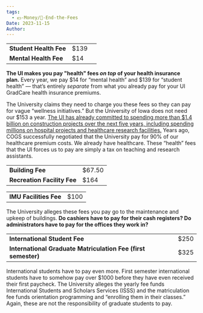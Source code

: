 ```yaml
---
tags:
  - 💵-Money/🚫-End-the-Fees
Date: 2023-11-15
Author: 
---
```


|                        |      |     |
| ---------------------- | ---- | --- |
| **Student Health Fee** | $139 |     |
| **Mental Health Fee**  | $14  |     |

**The UI makes you pay "health" fees _on top_ of your health insurance plan.** Every year, we pay $14 for “mental health” and $139 for “student health” — that’s entirely _separate_ from what you already pay for your UI GradCare health insurance premiums. 

The University claims they need to charge you these fees so they can pay for vague “wellness initiatives.” But the University of Iowa does not need our $153 a year. [The UI has already committed to spending more than $1.4 billion on construction projects over the next five years, including spending millions on hospital projects and healthcare research facilities.](http://link.broadstripes.com/ls/click?upn=PmcirmZW4VDUbNhaP3fYdO4GYFvPTYwKI0JNY6xdNScfaWCAKoJfzA9kL-2B6Rq0t51Xn4ZFuX71BIrCkY1QP36i8QtYr51oOR9KryRwXpMwwgubXssSlyVTU3ymgDt-2ByxcTNPcDAg4jUjtzROSCLGOE1wKVzDgibXXyJGEMtWAXFqowqWMqS85RkxGQnkM3QwG76GBWDakhW21wJGNHqCWe-2BLECumooHBz0VWCxhisYDtjWExqmdG3bGMymgWIQcO-2BeAmBTeYAl-2BvOU8gpaG-2FY-2FV4wMcaAsFyQoQH8Ak8CJ4h1ULMUXCh1vVMc4JPGm-2BhRYTnYCmiyy2cjHiq8jZ9UA-3D-3DOoqT_e8bG-2BoKGxR5QLzm0sCmSzP0JYhUtYWidIqS7vhS7WmkwscoQ6XQ9-2Bt9ExHwYyfrM5tFJTiwpp7mXp2cULcPyPTcGMlzuwE76rCiUkZV-2BRZAn2Y41e1wXTfUntlfr3ZCphSL-2FtL367o1uTfQ1-2FESx3ymyzXx4PhMKvn4jbfc8m9e472jplAubhb13vip7i-2F5RZGE5KJLWsF9WXItMtJlvyTfRppvjgAHpsyVKv4pJwpsO6UgCH5bB2BvTvQgpl3W24BE1ivxK3q8TnlTkIv7k-2FwajpHIl8l-2FQWrbVisFkD5mWgnLYFTza-2F-2FCf2xzeLM0VRpyuBVzaSslWvbrphhalUR7y6m4Uc-2BKKIKi59oqK1l74e4eSn453tq9qArpx-2FK0wzm4aDqhI2M-2FQ01tikmW4BQDYR34hGWnlqPqHEaFc9RGjjr0V-2FuhmD3rzRxQi63vTxquMvKwXoiexJ0slp9McaQ-3D-3D) Years ago, COGS successfully negotiated that the University pay for 90% of our healthcare premium costs. We already have healthcare. These “health” fees that the UI forces us to pay are simply a tax on teaching and research assistants.

|   |   |
|---|---|
|**Building Fee**|$67.50|
|**Recreation Facility Fee**|$164|

|   |   |
|---|---|
|**IMU Facilities Fee**|$100|

The University alleges these fees you pay go to the maintenance and upkeep of buildings. **Do cashiers have to pay for their cash registers? Do administrators have to pay for the offices they work in?**

|   |   |
|---|---|
|**International Student Fee**|$250|
|**International Graduate Matriculation Fee (first semester)**|$325|

International students have to pay even more. First semester international students have to somehow pay over $1000 before they have even received their first paycheck. The University alleges the yearly fee funds International Students and Scholars Services (ISSS) and the matriculation fee funds orientation programming and “enrolling them in their classes.” Again, these are not the responsibility of graduate students to pay.